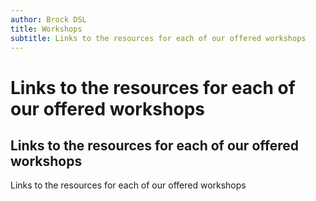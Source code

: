 ```yaml
---
author: Brock DSL
title: Workshops
subtitle: Links to the resources for each of our offered workshops
---
```


# Links to the resources for each of our offered workshops  
  
## Links to the resources for each of our offered workshops  
  
Links to the resources for each of our offered workshops  
